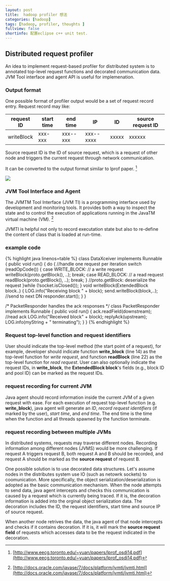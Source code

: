 ```yaml
---
layout: post
title:  hadoop profiler 想法
categories: [hadoop]
tags: [hadoop, profiler, thoughts ]
fullview: false
shortinfo: 配置eclipse c++ unit test. 
---
```


<script type="text/javascript" src="http://cdn.mathjax.org/mathjax/latest/MathJax.js?config=default"></script>

## Distributed request profiler

An idea to implement request-based profiler for distributed system is to annotated top-level request functions and decorated communication data. JVM Tool interface and agent API is useful for implemenation. 

### Output format 

One possible format of profiler output would be a set of request record entry. Request record may like: 

request ID | start time | end time | IP | ID | source request ID   
--- | --- | --- | --- | --- | --------|
writeBlock | xxx-xxx | xxx--xxx | xxx--xxxx | xxxxx | xxxxxx |
 
Source request ID is the ID of source request, which is a request of other node and triggers the current request through network communication.  


It can be converted to the output format similar to lprof paper. [^lprof]

![](http://i.imgur.com/5knHM2R.png)



### JVM Tool Interface and Agent 

The JVMTM Tool Interface (JVM TI) is a programming interface used by development and monitoring tools. It provides both a way to inspect the state and to control the execution of applications running in the JavaTM virtual machine (VM). [^jvmtool] 

JVMTI is helpful not only to record executation state but also to re-define the content of class that is loaded at run-time. 

### example code 

{% highlight java linenos=table %}
class DataXceiver implements Runnable {
  public void run() {
   do { //handle one request per iteration
	switch (readOpCode()) {
	 case WRITE_BLOCK: // a write request
	  writeBlock(proto.getBlock(), ..); 
	  break;
     case READ_BLOCK: // a read request
      readBlock(proto.getBlock(), ..); 
      break;
	 } //proto.getBlock: deserialize the request 
	}while (!socket.isClosed());
  }
  void writeBlock(ExtendedBlock block..) {
  	LOG.info("Receiving block " + block);
  	send.writeBlock(block,..); //send to next DN
  	responder.start();
  }
}

/* PacketResponder handles the ack responses */
class PacketResponder implements Runnable {
  public void run() {
    ack.readField(downstream); //read ack
    LOG.info("Received block" + block);
    replyAck(upstream);
    LOG.info(myString + " terminating");
	}
}
{% endhighlight %}


### Request top-level function and request identifiers

User should indicate the top-level method (the start point of a request), for example, developer should indicate function **write_block** (line 14) as the top-level function for *write request*, and function **readBlock** (line 22) as the top-level function for *read request*. User can also optionally indicate the request IDs, in **write_block**, the **ExtendedBlock block**'s fields (e.g., block ID and pool ID) can be marked as the request IDs.

### request recording for current JVM

Java agent should record information inside the current JVM of a given request with ease. For each execution of request top-level function (e.g. **write_block**), java agent will generate an *ID*, *record request identifiers* (if marked by the user), *start time*, and *end time*. The end time is the time when the function and all threads spawned by the function terminate. 

### request recording between multiple JVMs

In distributed systems, requests may traverse different nodes.  Recording information among different nodes  (JVMS) would be more challenging.  If request A triggers request B, both request A and B should be recorded, and request A should be marked as the **source request** of request B. 

One possible solution is to use decorated data structures. Let's assume nodes in the distributes system use IO (such as netowrk sockets) to coomunication. More specifically, the object serialization/deserialization is adopted as the basic communication mechanism. When the node attempts to send data, java agent intercepts and checks this communication is caused by a request which is currently being traced. If it is, the decoration information is added into the orginal object serialization data. The decoration includes the ID, the request identifiers, start time and source IP of source request. 

When another node retrives the data, the java agent of that node intercepts and checks if it contains decoration. If it is,  it will mark the **source request field** of requests which accesses data to be the request indicated in the decoration.  


[^jvmtool]: [http://docs.oracle.com/javase/7/docs/platform/jvmti/jvmti.html](http://docs.oracle.com/javase/7/docs/platform/jvmti/jvmti.html)
[^lprof]: [http://www.eecg.toronto.edu/~yuan/papers/lprof_osdi14.pdf](http://www.eecg.toronto.edu/~yuan/papers/lprof_osdi14.pdf)